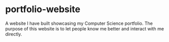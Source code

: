 # portfolio-website
A website I have built showcasing my Computer Science portfolio. The purpose of this website is to let people know me better and interact with me directly. 
